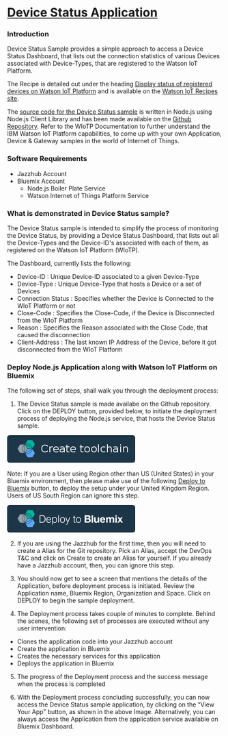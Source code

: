 # [Device Status Application](https://ibm.biz/Bdrnya)

### Introduction

Device Status Sample provides a simple approach to access a Device Status Dashboard, that lists out the connection statistics of various Devices associated with Device-Types, that are registered to the Watson IoT Platform.

The Recipe is detailed out under the heading [Display status of registered devices on Watson IoT Platform](https://ibm.biz/Bdrnya) and is available on the [Watson IoT Recipes site](https://developer.ibm.com/recipes/).

The [source code for the Device Status sample](https://github.com/amprasanna/device-status) is written in Node.js using Node.js Client Library and has been made available on the [Github Repository](https://github.com/amprasanna/device-status). Refer to the WIoTP Documentation to further understand the IBM Watson IoT Platform capabilities, to come up with your own Application, Device & Gateway samples in the world of Internet of Things.

### Software Requirements

* Jazzhub Account
* Bluemix Account
     * Node.js Boiler Plate Service
     * Watson Internet of Things Platform Service

### What is demonstrated in Device Status sample?

The Device Status sample is intended to simplify the process of monitoring the Device Status, by providing a Device Status Dashboard, that lists out all the Device-Types and the Device-ID's associated with each of them, as registered on the Watson IoT Platform (WIoTP).

The Dashboard, currently lists the following:

* Device-ID                   : Unique Device-ID associated to a given Device-Type
* Device-Type                 : Unique Device-Type that hosts a Device or a set of Devices
* Connection Status           : Specifies whether the Device is Connected to the WIoT Platform or not
* Close-Code                  : Specifies the Close-Code, if the Device is Disconnected from the WIoT Platform
* Reason                      : Specifies the Reason associated with the Close Code, that caused the disconnection
* Client-Address              : The last known IP Address of the Device, before it got disconnected from the WIoT Platform


### Deploy Node.js Application along with Watson IoT Platform on Bluemix

The following set of steps, shall walk you through the deployment process:

1. The Device Status sample is made availabe on the Github repository. Click on the DEPLOY button, provided below, to initiate the deployment process of deploying the Node.js service, that hosts the Device Status sample.

[![](https://github.com/amprasanna/images/blob/master/Toolchain.png)](http://ibm.biz/BdrVFz)

Note: If you are a User using Region other than US (United States) in your Bluemix environment, then please make use of the following [Deploy to Bluemix](http://ibm.biz/Bdi8An) button, to deploy the setup under your United Kingdom Region. Users of US South Region can ignore this step.

[![](https://github.com/amprasanna/iot-cognitive-samples/blob/master/deploy.png)](http://ibm.biz/Bdi8An)

2. If you are using the Jazzhub for the first time, then you will need to create a Alias for the Git repository. Pick an Alias, accept the DevOps T&C and click on Create to create an Alias for yourself. If you already have a Jazzhub account, then, you can ignore this step.

3. You should now get to see a screen that mentions the details of the Application, before deployment process is initiated. Review the Application name, Bluemix Region, Organization and Space. Click on DEPLOY to begin the sample deployment.

4. The Deployment process takes couple of minutes to complete. Behind the scenes, the following set of processes are executed without any user intervention:

- Clones the application code into your Jazzhub account
- Create the application in Bluemix
- Creates the necessary services for this application
- Deploys the application in Bluemix

5. The progress of the Deployment process and the success message when the process is completed

6. With the Deployment process concluding successfully, you can now access the Device Status sample application, by clicking on the “View Your App” button, as shown in the above Image. Alternatively, you can always access the Application from the application service available on Bluemix Dashboard.


